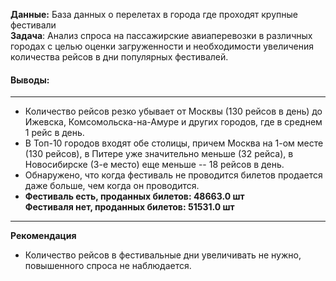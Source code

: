 **Данные:** База данных о перелетах в города где проходят крупные фестивали  
**Задача**: Анализ спроса на пассажирские авиаперевозки в различных городах с целью оценки загруженности и необходимости увеличения количества рейсов в дни популярных фестивалей.  
#### Выводы:
--------------
* Количество рейсов резко убывает от Москвы (130 рейсов в день) до Ижевска, Комсомольска-на-Амуре и других городов, где в среднем 1 рейс в день.
* В Топ-10 городов входят обе столицы, причем Москва на 1-ом месте (130 рейсов), в Питере уже значительно меньше (32 рейса), в Новосибирске (3-е место) еще меньше -- 18 рейсов в день.
* Обнаружено, что когда фестиваль не проводится билетов продается даже больше, чем когда он проводится.
* **Фестиваль есть, проданных билетов: 48663.0 шт**  
  **Фестиваля нет, проданных билетов: 51531.0 шт**  
-----------
**Рекомендация**
* Количество рейсов в фестивальные дни увеличивать не нужно, повышенного спроса не наблюдается.